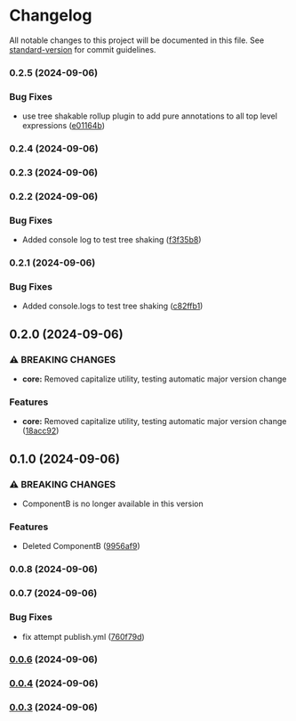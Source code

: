 # Changelog

All notable changes to this project will be documented in this file. See [standard-version](https://github.com/conventional-changelog/standard-version) for commit guidelines.

### 0.2.5 (2024-09-06)


### Bug Fixes

* use tree shakable rollup plugin to add pure annotations to all top level expressions ([e01164b](https://github.com/nedim-ra/ra-micro-npm/commit/e01164b22c9534dee2dde5b11877bc1d903329b8))

### 0.2.4 (2024-09-06)

### 0.2.3 (2024-09-06)

### 0.2.2 (2024-09-06)


### Bug Fixes

* Added console log to test tree shaking ([f3f35b8](https://github.com/nedim-ra/ra-micro-npm/commit/f3f35b8a3cd14d2ba26d32d85ff425dfcd085963))

### 0.2.1 (2024-09-06)


### Bug Fixes

* Added console.logs to test tree shaking ([c82ffb1](https://github.com/nedim-ra/ra-micro-npm/commit/c82ffb1eca7e091f6308e86c6c333d83db15d5cb))

## 0.2.0 (2024-09-06)


### ⚠ BREAKING CHANGES

* **core:** Removed capitalize utility, testing automatic major version change

### Features

* **core:** Removed capitalize utility, testing automatic major version change ([18acc92](https://github.com/nedim-ra/ra-micro-npm/commit/18acc92ab2f6c044b8cc90203bc904468574607b))

## 0.1.0 (2024-09-06)


### ⚠ BREAKING CHANGES

* ComponentB is no longer available in this version

### Features

* Deleted ComponentB ([9956af9](https://github.com/nedim-ra/ra-micro-npm/commit/9956af90d7344d021ae6df74b701644cc03fc598))

### 0.0.8 (2024-09-06)

### 0.0.7 (2024-09-06)


### Bug Fixes

* fix attempt publish.yml ([760f79d](https://github.com/nedim-ra/ra-micro-npm/commit/760f79d57f64ad0f0e0c67bd9201040fffea7beb))

### [0.0.6](https://github.com/nedim-ra/ra-micro-npm/compare/v0.0.5...v0.0.6) (2024-09-06)

### [0.0.4](https://github.com/nedim-ra/ra-micro-npm/compare/v0.0.2...v0.0.4) (2024-09-06)

### [0.0.3](https://github.com/nedim-ra/ra-micro-npm/compare/v0.0.1...v0.0.3) (2024-09-06)
